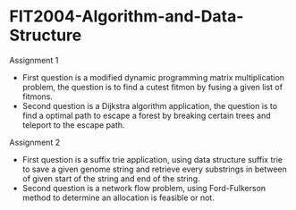 # FIT2004-Algorithm-and-Data-Structure

Assignment 1 
- First question is a modified dynamic programming matrix multiplication problem, the question is to find a cutest fitmon by fusing a given list of fitmons.
- Second question is a Dijkstra algorithm application, the question is to find a optimal path to escape a forest by breaking certain trees and teleport to the escape path.

Assignment 2 
- First question is a suffix trie application, using data structure suffix trie to save a given genome string and retrieve every substrings in between of given start of the string and end of the string.
- Second question is a network flow problem, using Ford-Fulkerson method to determine an allocation is feasible or not.
